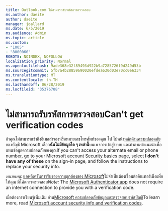```yaml
---
title: Outlook.com ไม่สามารถรับรหัสการตรวจสอบ
ms.author: daeite
author: daeite
manager: joallard
ms.date: 6/5/2019
ms.audience: Admin
ms.topic: article
ms.custom:
- "1005"
- "8000060"
ROBOTS: NOINDEX, NOFOLLOW
localization_priority: Normal
ms.openlocfilehash: 9ade368e32f89493d922b9a7285726f9d249d53b
ms.sourcegitcommit: 5fb7a4b28859690020efdea630d03e70cc0e6334
ms.translationtype: MT
ms.contentlocale: th-TH
ms.lasthandoff: 06/28/2019
ms.locfileid: "35376708"
---
```

# <a name="cant-get-verification-codes"></a><span data-ttu-id="c6e52-102">ไม่สามารถรับรหัสการตรวจสอบ</span><span class="sxs-lookup"><span data-stu-id="c6e52-102">Can't get verification codes</span></span>

<span data-ttu-id="c6e52-103">ถ้าคุณไม่สามารถเข้าถึงอีเมลสำรองหรือหมายเลขโทรศัพท์ของคุณ ไป ไปหน้า[หลักด้านความปลอดภัย](https://account.microsoft.com/security)ของบัญชี Microsoft เลือก**ฉันไม่มีข้อมูลใด ๆ เหล่านี้**บนเพจการเข้าสู่ระบบ และทำตามคำแนะนำเพื่อแทนข้อมูลความปลอดภัยของคุณ</span><span class="sxs-lookup"><span data-stu-id="c6e52-103">If you can't access your alternate email or phone number, go to your Microsoft account [Security basics](https://account.microsoft.com/security) page, select **I don't have any of these** on the sign-in page, and follow the instructions to replace your security info.</span></span>

<span data-ttu-id="c6e52-104">*หมายเหตุ:* [แอพลิเคชันการรับรองความถูกต้องของ Microsoft](https://go.microsoft.com/fwlink/?linkid=2016117)ไม่จำเป็นต้องเชื่อมต่ออินเทอร์เน็ตเพื่อให้คุณ มีโค้ดการตรวจสอบ</span><span class="sxs-lookup"><span data-stu-id="c6e52-104">*Note:* The [Microsoft Authenticator app](https://go.microsoft.com/fwlink/?linkid=2016117) does not require an internet connection to provide you with a verification code.</span></span>

<span data-ttu-id="c6e52-105">เมื่อต้องการเรียนรู้เพิ่มเติม อ่าน[Microsoft ความปลอดภัยข้อมูลและตรวจสอบรหัสบัญชี](https://support.microsoft.com/help/12428/)</span><span class="sxs-lookup"><span data-stu-id="c6e52-105">To learn more, read [Microsoft account security info and verification codes](https://support.microsoft.com/help/12428/).</span></span>